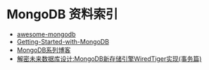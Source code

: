 # MongoDB 资料索引

- [awesome-mongodb](https://github.com/ramnes/awesome-mongodb)
- [Getting-Started-with-MongoDB](https://jockchou.gitbooks.io/getting-started-with-mongodb/content/book/install.html)
- [MongoDB系列博客](http://my.oschina.net/happyBKs/blog?catalog=565081)
- [解密未来数据库设计:MongoDB新存储引擎WiredTiger实现(事务篇) ](http://mp.weixin.qq.com/s?__biz=MzAwMDU1MTE1OQ==&mid=2653547303&idx=1&sn=c8bd7648fe94d570ca2ba307eb92b212&scene=23&srcid=0607r1uNUwxjtLUZqRKrCCc5#rd)




